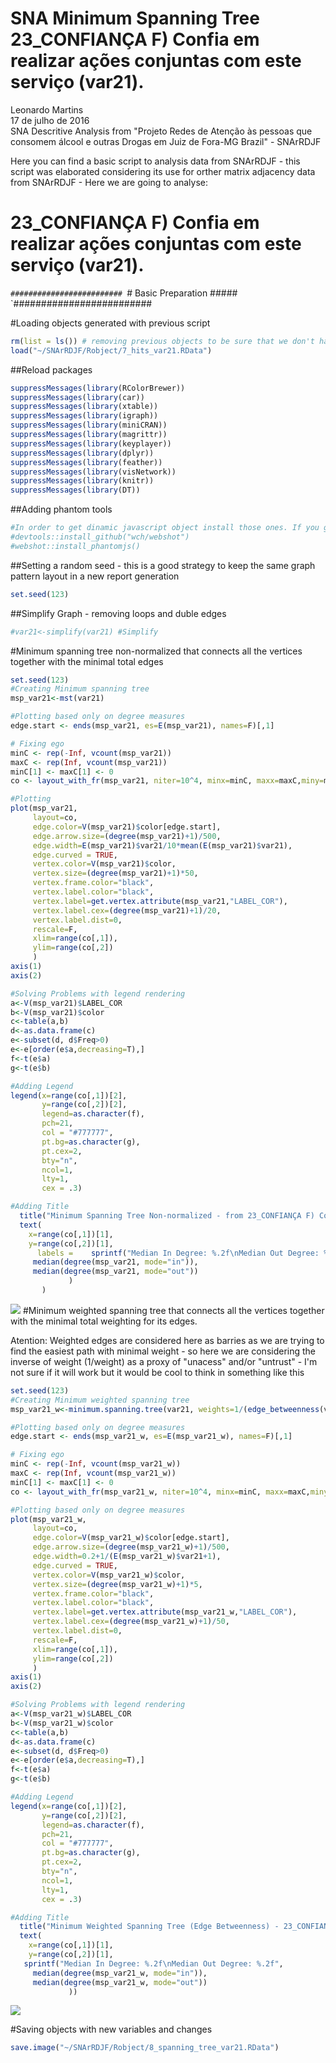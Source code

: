 # SNA Minimum Spanning Tree 23_CONFIANÇA F) Confia em realizar ações conjuntas com este serviço (var21).
Leonardo Martins  
17 de julho de 2016  
SNA Descritive Analysis from "Projeto Redes de Atenção às pessoas que consomem álcool e outras Drogas em Juiz de Fora-MG   Brazil"  - SNArRDJF

Here you can find a basic script to analysis data from SNArRDJF - this script was elaborated considering its use for orther matrix adjacency data from SNArRDJF - Here we are going to analyse:

# 23_CONFIANÇA F) Confia em realizar ações conjuntas com este serviço (var21).

`#########################
`# Basic Preparation #####
`#########################

#Loading objects generated with previous script 

```r
rm(list = ls()) # removing previous objects to be sure that we don't have objects conflicts name
load("~/SNArRDJF/Robject/7_hits_var21.RData")
```
##Reload packages

```r
suppressMessages(library(RColorBrewer))
suppressMessages(library(car))
suppressMessages(library(xtable))
suppressMessages(library(igraph))
suppressMessages(library(miniCRAN))
suppressMessages(library(magrittr))
suppressMessages(library(keyplayer))
suppressMessages(library(dplyr))
suppressMessages(library(feather))
suppressMessages(library(visNetwork))
suppressMessages(library(knitr))
suppressMessages(library(DT))
```
##Adding phantom tools

```r
#In order to get dinamic javascript object install those ones. If you get problems installing go to Stackoverflow.com and type your error to discover what to do. In some cases the libraries need to be intalled in outside R libs.
#devtools::install_github("wch/webshot")
#webshot::install_phantomjs()
```
##Setting a random seed - this is a good strategy to keep the same graph pattern layout in a new report generation

```r
set.seed(123)
```

##Simplify Graph - removing loops and duble edges 

```r
#var21<-simplify(var21) #Simplify
```

#Minimum spanning tree non-normalized that connects all the vertices together with the minimal total edges

```r
set.seed(123)
#Creating Minimum spanning tree
msp_var21<-mst(var21)

#Plotting based only on degree measures 
edge.start <- ends(msp_var21, es=E(msp_var21), names=F)[,1]

# Fixing ego
minC <- rep(-Inf, vcount(msp_var21))
maxC <- rep(Inf, vcount(msp_var21))
minC[1] <- maxC[1] <- 0
co <- layout_with_fr(msp_var21, niter=10^4, minx=minC, maxx=maxC,miny=minC, maxy=maxC, weights=E(msp_var21)$var21)

#Plotting
plot(msp_var21, 
     layout=co,
     edge.color=V(msp_var21)$color[edge.start],
     edge.arrow.size=(degree(msp_var21)+1)/500,
     edge.width=E(msp_var21)$var21/10*mean(E(msp_var21)$var21),
     edge.curved = TRUE,
     vertex.color=V(msp_var21)$color,
     vertex.size=(degree(msp_var21)+1)*50,
     vertex.frame.color="black",
     vertex.label.color="black",
     vertex.label=get.vertex.attribute(msp_var21,"LABEL_COR"),
     vertex.label.cex=(degree(msp_var21)+1)/20,
     vertex.label.dist=0,
     rescale=F,
     xlim=range(co[,1]), 
     ylim=range(co[,2])
     )
axis(1)
axis(2)

#Solving Problems with legend rendering 
a<-V(msp_var21)$LABEL_COR
b<-V(msp_var21)$color
c<-table(a,b)
d<-as.data.frame(c)
e<-subset(d, d$Freq>0)
e<-e[order(e$a,decreasing=T),] 
f<-t(e$a)
g<-t(e$b)

#Adding Legend
legend(x=range(co[,1])[2], 
       y=range(co[,2])[2],
       legend=as.character(f),
       pch=21,
       col = "#777777", 
       pt.bg=as.character(g),
       pt.cex=2,
       bty="n", 
       ncol=1,
       lty=1,
       cex = .3)

#Adding Title
  title("Minimum Spanning Tree Non-normalized - from 23_CONFIANÇA F) Confia em realizar ações conjuntas com este serviço (var21).", sub = "Source: from authors ")
  text( 
    x=range(co[,1])[1],
    y=range(co[,2])[1], 
      labels =    sprintf("Median In Degree: %.2f\nMedian Out Degree: %.2f",
     median(degree(msp_var21, mode="in")), 
     median(degree(msp_var21, mode="out"))
             )
       )
```

![](23_CONFIANÇA_F_Confia_em_realizar_ações_conjuntas_8_spanning_tree_files/figure-html/unnamed-chunk-6-1.png)<!-- -->
#Minimum weighted spanning tree that connects all the vertices together with the minimal total weighting for its edges. 

Atention: Weighted edges are considered here as barries as we are trying to find the easiest path with minimal weight - so here we are considering the inverse of weight (1/weight) as a proxy of "unacess" and/or "untrust" - I'm not sure if it will work but it would be cool to think in something like this  

```r
set.seed(123)
#Creating Minimum weighted spanning tree
msp_var21_w<-minimum.spanning.tree(var21, weights=1/(edge_betweenness(var21, weights=E(var21)$var21)+1))

#Plotting based only on degree measures 
edge.start <- ends(msp_var21_w, es=E(msp_var21_w), names=F)[,1]

# Fixing ego
minC <- rep(-Inf, vcount(msp_var21_w))
maxC <- rep(Inf, vcount(msp_var21_w))
minC[1] <- maxC[1] <- 0
co <- layout_with_fr(msp_var21_w, niter=10^4, minx=minC, maxx=maxC,miny=minC, maxy=maxC, weights =E(msp_var21_w)$var21)

#Plotting based only on degree measures 
plot(msp_var21_w, 
     layout=co,
     edge.color=V(msp_var21_w)$color[edge.start],
     edge.arrow.size=(degree(msp_var21_w)+1)/500,
     edge.width=0.2+1/(E(msp_var21_w)$var21+1),
     edge.curved = TRUE,
     vertex.color=V(msp_var21_w)$color,
     vertex.size=(degree(msp_var21_w)+1)*5,
     vertex.frame.color="black",
     vertex.label.color="black",
     vertex.label=get.vertex.attribute(msp_var21_w,"LABEL_COR"),
     vertex.label.cex=(degree(msp_var21_w)+1)/50,
     vertex.label.dist=0,
     rescale=F,
     xlim=range(co[,1]), 
     ylim=range(co[,2])
     )
axis(1)
axis(2)

#Solving Problems with legend rendering 
a<-V(msp_var21_w)$LABEL_COR
b<-V(msp_var21_w)$color
c<-table(a,b)
d<-as.data.frame(c)
e<-subset(d, d$Freq>0)
e<-e[order(e$a,decreasing=T),] 
f<-t(e$a)
g<-t(e$b)

#Adding Legend
legend(x=range(co[,1])[2], 
       y=range(co[,2])[2],
       legend=as.character(f),
       pch=21,
       col = "#777777", 
       pt.bg=as.character(g),
       pt.cex=2,
       bty="n", 
       ncol=1,
       lty=1,
       cex = .3)

#Adding Title
  title("Minimum Weighted Spanning Tree (Edge Betweenness) - 23_CONFIANÇA F) Confia em realizar ações conjuntas com este serviço (var21).", sub = "Source: from authors ")
  text( 
    x=range(co[,1])[1],
    y=range(co[,2])[1], 
   sprintf("Median In Degree: %.2f\nMedian Out Degree: %.2f",
     median(degree(msp_var21_w, mode="in")), 
     median(degree(msp_var21_w, mode="out"))
             ))
```

![](23_CONFIANÇA_F_Confia_em_realizar_ações_conjuntas_8_spanning_tree_files/figure-html/unnamed-chunk-7-1.png)<!-- -->


#Saving objects with new variables and changes

```r
save.image("~/SNArRDJF/Robject/8_spanning_tree_var21.RData") 
```

